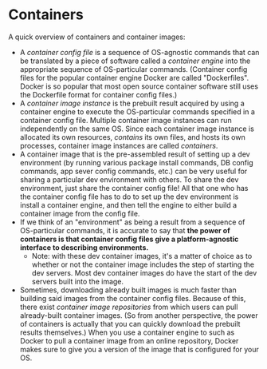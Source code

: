 # Containers

A quick overview of containers and container images:

- A *container config file* is a sequence of OS-agnostic commands that can be translated by a piece of software called a *container engine* into the appropriate sequence of OS-particular commands. (Container config files for the popular container engine Docker are called "Dockerfiles". Docker is so popular that most open source container software still uses the Dockerfile format for container config files.)
- A *container image instance* is the prebuilt result acquired by using a container engine to execute the OS-particular commands specified in a container config file. Multiple container image instances can run independently on the same OS. Since each container image instance is allocated its own resources, *contains* its own files, and hosts its own processes, container image instances are called *containers*.  
- A container image that is the pre-assembled result of setting up a dev environment (by running various package install commands, DB config commands, app sever config commands, etc.) can be very useful for sharing a particular dev environment with others. To share the dev environment, just share the container config file! All that one who has the container config file has to do to set up the dev environment is install a container engine, and then tell the engine to either build a container image from the config file.
- If we think of an "environment" as being a result from a sequence of OS-particular commands, it is accurate to say that **the power of containers is that container config files give a platform-agnostic interface to describing environments.** 
  - Note: with these dev container images, it's a matter of choice as to whether or not the container image includes the step of starting the dev servers. Most dev container images do have the start of the dev servers built into the image.
- Sometimes, downloading already built images is much faster than building said images from the container config files. Because of this, there exist *container image repositories* from which users can pull already-built container images. (So from another perspective, the power of containers is actually that you can quickly download the prebuilt results themselves.) When you use a container engine to such as Docker to pull a container image from an online repository, Docker makes sure to give you a version of the image that is configured for your OS.

